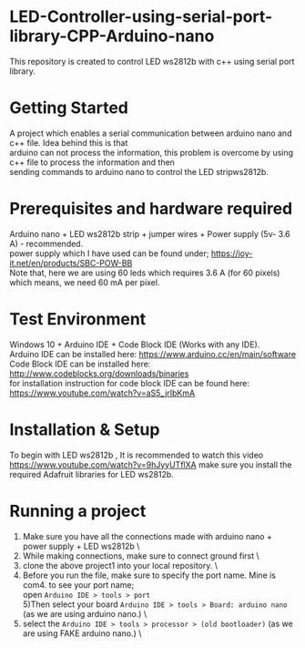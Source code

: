 # LED-Controller-using-serial-port-library-CPP-Arduino-nano
This repository is created to control LED ws2812b with c++ using serial port library. 

# Getting Started
A project which enables a serial communication between arduino nano and c++ file. Idea behind this is that\
arduino can not process the information, this problem is overcome by using c++ file to process the information and then\
sending commands to arduino nano to control the LED stripws2812b.

# Prerequisites and hardware required

Arduino nano + LED ws2812b strip + jumper wires + Power supply (5v- 3.6 A) - recommended.\
power supply which I have used can be found under; https://joy-it.net/en/products/SBC-POW-BB \
Note that, here we are using 60 leds which requires 3.6 A (for 60 pixels) which means, we need 60 mA per pixel.

# Test Environment

Windows 10 + Arduino IDE + Code Block IDE (Works with any IDE).\
Arduino IDE can be installed here: https://www.arduino.cc/en/main/software \
Code Block IDE can be installed here: http://www.codeblocks.org/downloads/binaries \
for installation instruction for code block IDE can be found here: https://www.youtube.com/watch?v=aS5_jrIbKmA

# Installation & Setup

To begin with LED ws2812b , It is recommended to watch this video https://www.youtube.com/watch?v=9hJyyUTflXA
make sure you install the required Adafruit libraries for LED ws2812b.

# Running a project

1) Make sure you have all the connections made with arduino nano + power supply + LED ws2812b \
2) While making connections, make sure to connect ground first \
3) clone the above project1 into your local repository. \
4) Before you run the file, make sure to specify the port name. Mine is com4. to see your port name; \
open ```Arduino IDE > tools > port ``` \
5)Then select your board ```Arduino IDE > tools > Board: arduino nano``` (as we are using arduino nano.) \
6) select the ```Arduino IDE > tools > processor > (old bootloader)``` (as we are using FAKE arduino nano.) \

